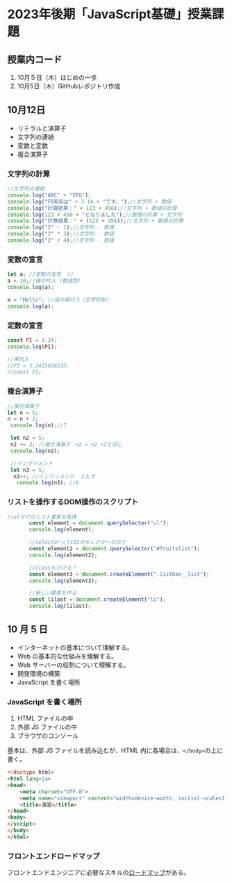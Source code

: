 # 2023年後期「JavaScript基礎」授業課題

## 授業内コード
 1. 10月５日（木）はじめの一歩
 2. 10月5日（木）GitHubレポジトリ作成

 ## 10月12日

 - リテラルと演算子
 - 文字列の連結
 - 変数と定数
 - 複合演算子

 ### 文字列の計算

 ```js
 //文字列の連結
console.log("ABC" + "EFG");
console.log("円周率は" + 3.14 + "です。");//文字列 + 数値
console.log("計算結果：" + 123 + 456);//文字列 + 数値の計算
console.log(123 + 456 + "となりました");//数理の計算 + 文字列
console.log("計算結果：" + (123 + 456));//文字列 + 数値の計算
console.log("2" - 1);//文字列 - 数値
console.log("2" * 3);//文字列 - 数値
console.log("2" / 4);//文字列 - 数値
 ```

 ### 変数の宣言

 ```js
 let a; //変数の宣言  //
 a = 10;//値の代入 (数値型)
 console.log(a);

 a = "Hello"; //値の再代入（文字列型）
 console.log(a);
 ```

 ### 定数の宣言

 ```js
 const PI = 3.24;
 console.log(PI);

 //再代入
 //PI = 3.2415926535;
 //const PI;
 ```

 ### 複合演算子

 ```js
 //複合演算子
 let n = 5;
 n = n + 2;
  console.log(n);//7

  let n2 = 5;
  n2 += 2; //複合演算子　n2 = n2 +2と同じ
  console.log(n2);

  //インクリメント
  let n3 = 5;
   n3++; //インクリメント　１たす
    console.log(n3); //6
 ```

 ### リストを操作するDOM操作のスクリプト

 ```js
 //ulタグのリスト要素を取得
        const element = document.querySelector("ul");
        console.log(element);

        //selectorってCSSのセレクターなので
        const element2 = document.querySelector("#fruitslist");
        console.log(element2);

        //classも行ける？
        const element3 = document.createElement(".listbox__list");
        console.log(element3);

        //新しい要素を作る
        const lilast = document.createElement("li");
        console.log(lilast);

 ```

 ## 10 月 5 日

- インターネットの基本について理解する。
- Web の基本的な仕組みを理解する。
- Web サーバーの役割について理解する。
- 開発環境の構築
- JavaScript を書く場所

### JavaScript を書く場所

1. HTML ファイルの中
1. 外部 JS ファイルの中
1. ブラウザのコンソール

基本は、外部 JS ファイルを読み込むが、HTML 内に各場合は、`</body>`の上に書く。

```html
<!doctype html>
<html lang=ja>
<head>
    <meta charset="UTF-8">
    <meta name="viewport" content="width=device-width, initial-scale=1.0">
    <title>演習</title>
</head>
<body>
</script>
</body>
</html>
```

### フロントエンドロードマップ

フロントエンドエンジニアに必要なスキルの[ロードマップ](https://roadmap.sh/frontend)がある。
